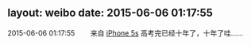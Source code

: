 layout: weibo
date: 2015-06-06 01:17:55
---
<meta name="referrer" content="no-referrer" />

2015-06-06 01:17:55  &nbsp;&nbsp;&nbsp;&nbsp;&nbsp;&nbsp; 来自 <a href="sinaweibo://customweibosource" rel="nofollow">iPhone 5s</a>
高考完已经十年了，十年了哇…… ​​​
